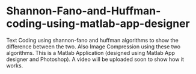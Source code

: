 # Shannon-Fano-and-Huffman-coding-using-matlab-app-designer
Text Coding using shannon-fano and huffman algorithms to show the difference between the two. Also Image Compression using these two algorithms.  This is a Matlab Application (designed using Matlab App designer and Photoshop).  A video will be uploaded soon to show how it works.
